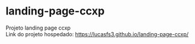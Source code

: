 # landing-page-ccxp
Projeto landing page ccxp
<br>
Link do projeto hospedado: https://lucasfs3.github.io/landing-page-ccxp/
